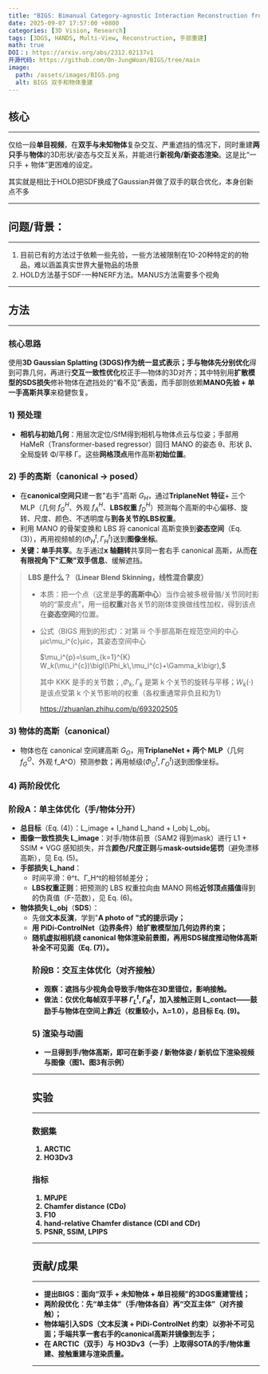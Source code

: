 ```yaml
---
title: "BIGS: Bimanual Category-agnostic Interaction Reconstruction from Monocular Videos via 3D Gaussian Splatting"
date: 2025-09-07 17:57:00 +0800
categories: [3D Vision, Research]
tags: [3DGS, HANDS, Multi-View, Reconstruction, 手部重建]
math: true
DOI：: https://arxiv.org/abs/2312.02137v1
开源代码: https://github.com/On-JungWoan/BIGS/tree/main
image:
  path: /assets/images/BIGS.png
  alt: BIGS 双手和物体重建
---
```


## 核心

---

仅给一段**单目视频**，在**双手与未知物体**复杂交互、严重遮挡的情况下，同时重建**两只手**与**物体**的3D形状/姿态与交互关系，并能进行**新视角/新姿态渲染**。这是比“一只手 + 物体”更困难的设定。

其实就是相比于HOLD把SDF换成了Gaussian并做了双手的联合优化，本身创新点不多

---

## 问题/背景：

---

1. 目前已有的方法过于依赖一些先验，一些方法被限制在10-20种特定的的物品，难以涵盖真实世界大量物品的场景
2. HOLD方法基于SDF-一种NERF方法。MANUS方法需要多个视角

---

## 方法

---

### **核心思路**

使用**3D Gaussian Splatting (3DGS)作为统一显式表示；手与物体先分别优化**得到可靠几何，再进行**交互一致性优化**校正手—物体的3D对齐；其中特别用**扩散模型的SDS损失**修补物体在遮挡处的“看不见”表面，而手部则依赖**MANO先验 + 单一手高斯共享**来稳健恢复。

### 1) 预处理

- **相机与初始几何**：用层次定位/SfM得到相机与物体点云与位姿；手部用 HaMeR（Transformer-based regressor）回归 MANO 的姿态 θ、形状 β、全局旋转 Φ/平移 Γ。这些**网格顶点**用作高斯**初始位置**。

### 2) 手的高斯（canonical → posed）

- 在**canonical空间只**建一套"右手"高斯 $G_H$，通过**TriplaneNet 特征**+ 三个 MLP（几何 $f_G^H$、外观 $f_A^H$、**LBS权重** $f_D^H$）预测每个高斯的中心偏移、旋转、尺度、颜色、不透明度与**到各关节的LBS权重**。
- 利用 MANO 的骨架变换和 LBS 将 canonical 高斯变换到**姿态空间**（Eq. (3)），再用视频帧的($Φ_H^t, Γ_H^t$)送到**图像坐标**。
- **关键：单手共享**。左手通过**x 轴翻转**共享同一套右手 canonical 高斯，从而**在有限视角下"汇聚"双手信息**、缓解遮挡。

> **LBS 是什么？（Linear Blend Skinning，线性混合蒙皮）**
> 
> - 本质：把一个点（这里是**手的高斯中心**）当作会被多根骨骼/关节同时影响的“蒙皮点”，用一组**权重**对各关节的刚体变换做线性加权，得到该点在**姿态空间**的位置。
> - 公式（BIGS 用到的形式）：对第 iii 个手部高斯在规范空间的中心 μic\mu_i^{c}μic，其姿态空间中心
>     
>     $\mu_i^{p}=\sum_{k=1}^{K} W_k(\mu_i^{c})\bigl(\Phi_k\,\mu_i^{c}+\Gamma_k\bigr),$
>     
>     其中 KKK 是手的关节数；,$\Phi_k,\Gamma_k$ 是第 k 个关节的旋转与平移；$W_k(\cdot)$ 是该点受第 k 个关节影响的权重（各权重通常非负且和为1）
>     
>     https://zhuanlan.zhihu.com/p/693202505
>     

### 3) 物体的高斯（canonical）

- 物体也在 canonical 空间建高斯 $G_O$，用**TriplaneNet + 两个 MLP**（几何 $f_G^O$、外观 f_A^O）预测参数；再用帧级($Φ_O^t, Γ_O^t$)送到图像坐标。

### 4) 两阶段优化

### 阶段A：**单主体优化**（手/物体分开）

- **总目标**（Eq. (4)）：L_image + I_hand  L_hand + I_obj  L_obj。
- **图像一致性损失 L_image**：对手/物体前景（SAM2 得到mask）进行 L1 + SSIM + VGG 感知损失，并含**颜色/尺度正则**与**mask-outside惩罚**（避免漂移高斯），见 Eq. (5)。
- **手部损失 L_hand**：
    - 时间平滑：θ^t、Γ_H^t的相邻帧差分；
    - **LBS权重正则**：把预测的 LBS 权重拉向由 MANO 网格**近邻顶点插值**得到的伪真值（F-范数），见 Eq. (6)。
- **物体损失 L_obj**（**SDS**）：
    - 先做**文本反演**，学到"**A photo of <token> <object>**"式的提示词y；
    - 用 **PiDi-ControlNet**（边界条件）给扩散模型加**几何边界约束**；
    - 随机虚拟相机绕 canonical 物体渲染前景图，再用**SDS梯度**推动物体高斯补全不可见面（Eq. (7)）。

### 阶段B：**交互主体优化**（对齐接触）

- 观察：遮挡与少视角会导致手/物体在3D里**错位**，影响接触。
- 做法：仅优化每帧**双手平移 $Γ_L^t, Γ_R^t$**，加入**接触正则 L_contact**——鼓励手与物体在空间上靠近（权重较小，λ=1.0），总目标 Eq. (9)。

### 5) 渲染与动画

- 一旦得到手/物体高斯，即可在**新手姿 / 新物体姿 / 新机位**下渲染视频与图像（图1、图3有示例）

---

## 实验

---

### 数据集

1. ARCTIC 
2. HO3Dv3 

### 指标

1. MPJPE
2. Chamfer distance (CDo)
3. F10
4. hand-relative Chamfer distance (CDl and CDr)
5. PSNR, SSIM, LPIPS

---

## 贡献/成果

---

- 提出**BIGS**：面向“双手 + 未知物体 + 单目视频”的3DGS重建管线；
- **两阶段优化**：先“单主体”（手/物体各自）再“交互主体”（对齐接触）；
- **物体端**引入**SDS**（文本反演 + PiDi-ControlNet 约束）以弥补不可见面；**手端**共享一套右手的**canonical高斯**并镜像到左手；
- 在 ARCTIC（双手）与 HO3Dv3（一手）上取得**SOTA**的手/物体重建、接触重建与渲染质量。

---